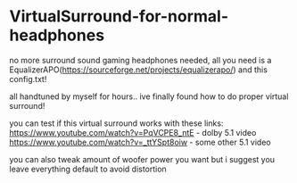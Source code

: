 # VirtualSurround-for-normal-headphones
no more surround sound gaming headphones needed, all you need is a EqualizerAPO(https://sourceforge.net/projects/equalizerapo/) and this config.txt!

all handtuned by myself for hours.. ive finally found how to do proper virtual surround!

you can test if this virtual surround works with these links:
https://www.youtube.com/watch?v=PqVCPE8_ntE - dolby 5.1 video
https://www.youtube.com/watch?v=_ttYSpt8oiw - some other 5.1 video

you can also tweak amount of woofer power you want but i suggest you leave everything default to avoid distortion